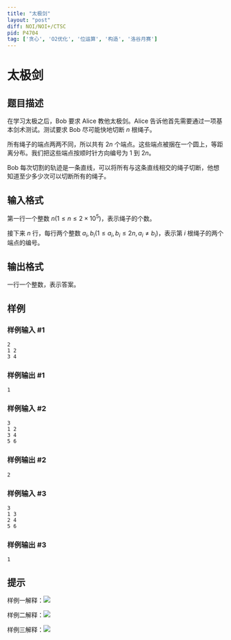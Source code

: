 ```yaml
---
title: "太极剑"
layout: "post"
diff: NOI/NOI+/CTSC
pid: P4704
tag: ['贪心', 'O2优化', '位运算', '构造', '洛谷月赛']
---
```

# 太极剑
## 题目描述

在学习太极之后，Bob 要求 Alice 教他太极剑。Alice 告诉他首先需要通过一项基本剑术测试。测试要求 Bob 尽可能快地切断 $n$ 根绳子。

所有绳子的端点两两不同，所以共有 $2n$ 个端点。这些端点被捆在一个圆上，等距离分布。我们把这些端点按顺时针方向编号为 $1$ 到 $2n$。

Bob 每次切割的轨迹是一条直线，可以将所有与这条直线相交的绳子切断，他想知道至少多少次可以切断所有的绳子。
## 输入格式

第一行一个整数 $n(1 \leq n \leq 2 \times 10^5)$，表示绳子的个数。

接下来 $n$ 行，每行两个整数 $a_i, b_i(1 \leq a_i, b_i \leq 2n, a_i \not= b_i)$，表示第 $i$ 根绳子的两个端点的编号。
## 输出格式

一行一个整数，表示答案。
## 样例

### 样例输入 #1
```
2
1 2
3 4
```
### 样例输出 #1
```
1
```
### 样例输入 #2
```
3
1 2
3 4
5 6
```
### 样例输出 #2
```
2
```
### 样例输入 #3
```
3
1 3
2 4
5 6
```
### 样例输出 #3
```
1
```
## 提示

样例一解释：![](https://cdn.luogu.com.cn/upload/pic/19179.png)

样例二解释：![](https://cdn.luogu.com.cn/upload/pic/19180.png)

样例三解释：![](https://cdn.luogu.com.cn/upload/pic/19181.png)

